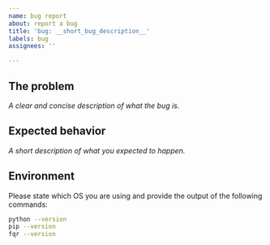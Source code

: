 ```yaml
---
name: bug report
about: report a bug
title: 'bug: __short_bug_description__'
labels: bug
assignees: ''

---
```


## The problem

_A clear and concise description of what the bug is._

## Expected behavior

_A short description of what you expected to happen._

## Environment

Please state which OS you are using and provide the output of the following commands:

```bash
python --version
pip --version
fqr --version
```

